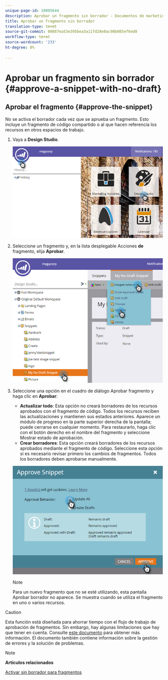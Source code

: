 ```yaml
---
unique-page-id: 10095644
description: Aprobar un fragmento sin borrador - Documentos de marketing - Documentación del producto
title: Aprobar un fragmento sin borrador
translation-type: tm+mt
source-git-commit: 00887ea53e395bea3a11fd28e0ac98b085ef6ed8
workflow-type: tm+mt
source-wordcount: '233'
ht-degree: 0%

---
```



# Aprobar un fragmento sin borrador {#approve-a-snippet-with-no-draft}

## Aprobar el fragmento {#approve-the-snippet}

No se activa el borrador cada vez que se aprueba un fragmento. Esto incluye un fragmento de código compartido o al que hacen referencia los recursos en otros espacios de trabajo.

1. Vaya a **Design Studio**.

   ![](assets/go-to-design-studio.png)

1. Seleccione un fragmento y, en la lista desplegable Acciones **de** fragmento, elija **Aprobar**.

   ![](assets/approve-snippet.png)

1. Seleccione una opción en el cuadro de diálogo Aprobar fragmento y haga clic en **Aprobar**:

   * **Actualizar todo**: Esta opción no creará borradores de los recursos aprobados con el fragmento de código. Todos los recursos reciben las actualizaciones y mantienen sus estados anteriores. Aparece un módulo de progreso en la parte superior derecha de la pantalla; puede cerrarse en cualquier momento. Para restaurarlo, haga clic con el botón derecho en el nombre del fragmento y seleccione Mostrar estado de aprobación.
   * **Crear borradores**: Esta opción creará borradores de los recursos aprobados mediante el fragmento de código. Seleccione esta opción si es necesario revisar primero los cambios de fragmentos. Todos los borradores deben aprobarse manualmente.

   ![](assets/snippet-dialog-box.png)

   >[!NOTE]
   >
   >Para un nuevo fragmento que no se esté utilizando, esta pantalla Aprobar borrador no aparece. Se muestra cuando se utiliza el fragmento en uno o varios recursos.

>[!CAUTION]
>
>Esta función está diseñada para ahorrar tiempo con el flujo de trabajo de aprobación de fragmentos. Sin embargo, hay algunas limitaciones que hay que tener en cuenta. Consulte [este documento](https://nation.marketo.com/docs/DOC-4415) para obtener más información. El documento también contiene información sobre la gestión de errores y la solución de problemas.

>[!NOTE]
>
>**Artículos relacionados**
>
>[Activar sin borrador para fragmentos](../../../../product-docs/administration/users-and-roles/managing-user-roles-and-permissions/enable-no-draft-for-snippets.md)

